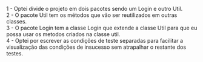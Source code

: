 1 - Optei divide o projeto em dois pacotes sendo um Login e outro Util.
<br>2 - O pacote Util tem os métodos que vão ser reutilizados em outras classes.
<br>3 - O pacote Login tem a classe Login que extende a classe Util para que eu possa usar os metodos criados na classe util.
<br>4 - Optei por escrever as condições de teste separadas para facilitar a visualização das condições de insucesso sem atrapalhar o restante dos testes.
